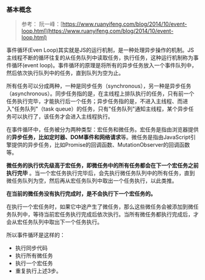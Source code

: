 ### 基本概念
> 参考： 
> 阮一峰：[https://www.ruanyifeng.com/blog/2014/10/event-loop.html](https://www.ruanyifeng.com/blog/2014/10/event-loop.html)

事件循环(Even Loop)其实就是JS的运行机制，是一种处理异步操作的机制。JS 主线程不断的循环往复的从任务队列中读取任务，执行任务，这种运行机制称为事件循环(event loop)。事件循环的原理是将所有的异步任务放入一个事件队列中，然后依次执行队列中的任务，直到队列为空为止。

所有任务可以分成两种，一种是同步任务（synchronous），另一种是异步任务（asynchronous）。同步任务指的是，在主线程上排队执行的任务，只有前一个任务执行完毕，才能执行后一个任务；异步任务指的是，不进入主线程、而进入"任务队列"（task queue）的任务，只有"任务队列"通知主线程，某个异步任务可以执行了，该任务才会进入主线程执行。

在事件循环中，任务被分为两种类型：宏任务和微任务。宏任务是指由浏览器提供的**异步任务，比如定时器、DOM事件和网络请求**等。微任务是指由JavaScript引擎提供的异步任务，比如Promise的回调函数、MutationObserver的回调函数等。

**微任务的执行优先级高于宏任务，即微任务中的所有任务都会在下一个宏任务之前执行完毕** 。当一个宏任务执行完毕后，会先执行微任务队列中的所有任务，直到微任务队列为空，然后再从宏任务队列中取出一个任务执行，以此类推。

**在当前的微任务没有执行完成时，是不会执行下一个宏任务的。**

在执行一个宏任务时，如果它中途产生了微任务，那么这些微任务会被添加到微任务队列中，等待当前宏任务执行完成后依次执行。当所有微任务都执行完成后，才会从宏任务队列中取出下一个任务执行。

所以事件循环是这样的：

- 执行同步代码
- 执行所有微任务
- 执行一个宏任务
- 重复执行上述3步。
